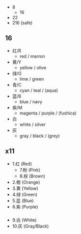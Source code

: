 - 8
  - 16
- 22
- 216 (safe)

## 16
- 红/R
  - red / marron
- 黄/Y
  - yellow / olive
- 绿/G
  - lime / green
- 青/C
  - cyan / teal / (aqua)
- 蓝/B
  - blue / navy
- 紫/M
  - magenta / purple / (fushica)
- 白
  - white / silver
- 灰
  - gray / black / (grey)
## x11
- 1.红 (Red)
  - 7.粉 (Pink)
  - 8.棕 (Brown)
- 2.橙 (Orange)
- 3.黄 (Yellow)
- 4.绿 (Green)
- 5.蓝 (Blue)
- 6.紫 (Purple)
###
- 9.白 (White)
- 10.灰 (Gray/Black)
